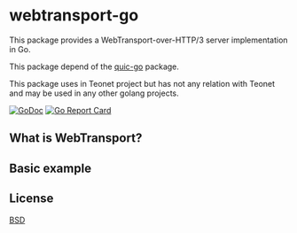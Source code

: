 # webtransport-go

This package provides a WebTransport-over-HTTP/3 server implementation in Go.

This package depend of the [quic-go](https://github.com/quic-go/quic-go) package.

This package uses in Teonet project but has not any relation with Teonet and may
be used in any other golang projects.

[![GoDoc](https://godoc.org/github.com/teonet-go/webtransport-go?status.svg)](https://godoc.org/github.com/teonet-go/webtransport-go/)
[![Go Report Card](https://goreportcard.com/badge/github.com/teonet-go/webtransport-go)](https://goreportcard.com/report/github.com/teonet-go/webtransport-go)

## What is WebTransport?

## Basic example

## License

[BSD](LICENSE)
